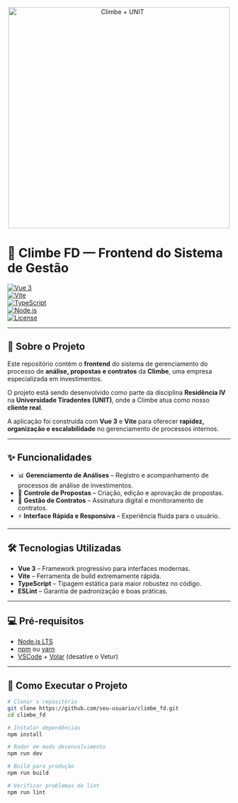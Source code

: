 <p align="center">
  <img src="public/img/climbe-logo.png" alt="Climbe + UNIT" width="500">
</p>

# 🌄 Climbe FD — Frontend do Sistema de Gestão  

[![Vue 3](https://img.shields.io/badge/Vue-3-42b883?logo=vue.js&logoColor=white)](https://vuejs.org/)  
[![Vite](https://img.shields.io/badge/Vite-frontend%20build-646CFF?logo=vite&logoColor=white)](https://vite.dev/)  
[![TypeScript](https://img.shields.io/badge/TypeScript-typed-blue?logo=typescript&logoColor=white)](https://www.typescriptlang.org/)  
[![Node.js](https://img.shields.io/badge/Node.js-LTS-43853D?logo=node.js&logoColor=white)](https://nodejs.org/)  
[![License](https://img.shields.io/badge/license-proprietary-red)](#)  

---

## 📖 Sobre o Projeto  

Este repositório contém o **frontend** do sistema de gerenciamento do processo de **análise, propostas e contratos** da **Climbe**, uma empresa especializada em investimentos.  

O projeto está sendo desenvolvido como parte da disciplina **Residência IV** na **Universidade Tiradentes (UNIT)**, onde a Climbe atua como nosso **cliente real**.  

A aplicação foi construída com **Vue 3** e **Vite** para oferecer **rapidez, organização e escalabilidade** no gerenciamento de processos internos.  

---

## ✨ Funcionalidades  

- 📊 **Gerenciamento de Análises** – Registro e acompanhamento de processos de análise de investimentos.  
- 📑 **Controle de Propostas** – Criação, edição e aprovação de propostas.  
- 📃 **Gestão de Contratos** – Assinatura digital e monitoramento de contratos.  
- ⚡ **Interface Rápida e Responsiva** – Experiência fluida para o usuário.  

---

## 🛠️ Tecnologias Utilizadas  

- **Vue 3** – Framework progressivo para interfaces modernas.  
- **Vite** – Ferramenta de build extremamente rápida.  
- **TypeScript** – Tipagem estática para maior robustez no código.  
- **ESLint** – Garantia de padronização e boas práticas.  

---

## 💻 Pré-requisitos  

- [Node.js LTS](https://nodejs.org/)  
- [npm](https://www.npmjs.com/) ou [yarn](https://yarnpkg.com/)  
- [VSCode](https://code.visualstudio.com/) + [Volar](https://marketplace.visualstudio.com/items?itemName=Vue.volar) (desative o Vetur)  

---

## 🚀 Como Executar o Projeto  

```sh
# Clonar o repositório
git clone https://github.com/seu-usuario/climbe_fd.git
cd climbe_fd

# Instalar dependências
npm install

# Rodar em modo desenvolvimento
npm run dev

# Build para produção
npm run build

# Verificar problemas de lint
npm run lint
